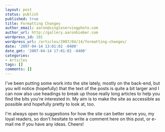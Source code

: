 ```yaml
---
layout: post
status: publish
published: true
title: Formatting Changes
author_email: aaron@singleservingphoto.com
author_url: http://gallery.aaronbieber.com
wordpress_id: 101
wordpress_url: /articles/2007/04/14/formatting-changes/
date: '2007-04-14 13:01:02 -0400'
date_gmt: '2007-04-14 17:01:02 -0400'
categories:
- Articles
tags: []
comments: []
---
```

I've been putting some work into the site lately, mostly on the
back-end, but you will notice (hopefully) that the text of the posts is
quite a bit larger and I can now also use headings to break up those
really long articles to help you find the bits you're interested in. My
aim is to make the site as accessible as possible and hopefully pretty
to look at, too.

I'm always open to suggestions for how the site can better serve you, my
loyal readers, so don't hesitate to write a comment here on this post,
or e-mail me if you have any ideas. Cheers!
